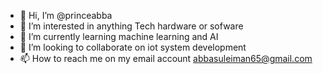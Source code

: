 - 👋 Hi, I’m @princeabba
- 👀 I’m interested in anything Tech hardware or sofware
- 🌱 I’m currently learning machine learning and AI
- 💞️ I’m looking to collaborate on iot system development
- 📫 How to reach me on my email account abbasuleiman65@gmail.com

<!---
princeabba/princeabba is a ✨ special ✨ repository because its `README.md` (this file) appears on your GitHub profile.
You can click the Preview link to take a look at your changes.
--->
